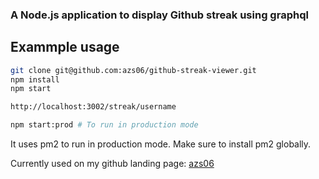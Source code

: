 ### A Node.js application to display Github streak using graphql

## Exammple usage

```bash
git clone git@github.com:azs06/github-streak-viewer.git
npm install
npm start
```

```bash
http://localhost:3002/streak/username
```

```bash
npm start:prod # To run in production mode
```

It uses pm2 to run in production mode. Make sure to install pm2 globally.

Currently used on my github landing page: [azs06](https://github.com/azs06)
